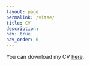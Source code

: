 ```yaml
---
layout: page
permalink: /vitae/
title: CV
description:
nav: true
nav_order: 6
---
```


You can download my CV [here](https://eliferbay.github.io/assets/pdf/CV_academic.pdf). 
